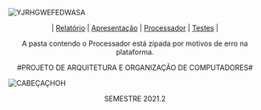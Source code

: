 
![YJRHGWEFEDWASA](https://user-images.githubusercontent.com/53869225/157572970-067852fd-08fa-46a5-a2d6-1204e041c80d.png)


<p align="center">
    |	
    <a href="https://github.com/nataliaalmada/AOC_2GabrielENatalia_UFRR_2022/tree/main/Relat%C3%B3rio%20-%20PROCESSADOR%20LEIDEBUG">Relatório</a>
    |
    <a href="https://github.com/nataliaalmada/AOC_2GabrielENatalia_UFRR_2022/tree/main/Apresenta%C3%A7ao">Apresentação</a>
    |
    <a href="https://github.com/nataliaalmada/AOC_2GabrielENatalia_UFRR_2022/blob/main/ProcessadorLeiDeBug8Bits.zip">Processador</a>
    |
    <a href="https://github.com/nataliaalmada/AOC_2GabrielENatalia_UFRR_2022/tree/main/TESTES-WAVEFORM">Testes</a>
    |	  
<p align="center"> 
    A pasta contendo o Processador está zipada por motivos de erro na plataforma.</a>
<p align="center"> 
#PROJETO DE ARQUITETURA E ORGANIZAÇÃO DE COMPUTADORES#

![CABEÇAÇHOH](https://user-images.githubusercontent.com/53869225/157573321-c7ec626d-efd8-4c68-b68a-ea7e7226a08e.png)

 <p align="center">   
 SEMESTRE 2021.2 


